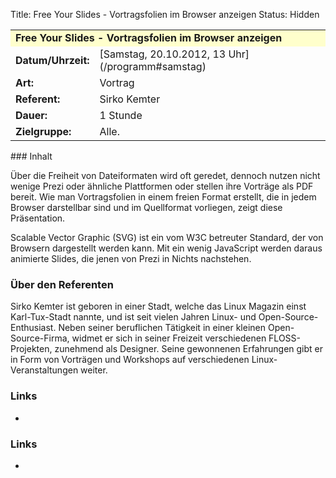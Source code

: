Title: Free Your Slides - Vortragsfolien im Browser anzeigen
Status: Hidden

<table border="0" cellpadding="3" cellspacing="0" width="100%">
<tr>
<td colspan="3" style="font-weight: bold; background-color: #ffffcc;">
Free Your Slides - Vortragsfolien im Browser anzeigen

</td>
</tr>
<tr>
<td style="font-weight: bold;">
Datum/Uhrzeit:

</td>
<td>
[Samstag, 20.10.2012, 13 Uhr](/programm#samstag)

</td>
</tr>
<tr>
<td style="font-weight: bold;">
Art:

</td>
<td>
Vortrag

</td>
</tr>
<tr>
<td style="font-weight: bold;">
Referent:

</td>
<td>
Sirko Kemter

</td>
</tr>
<tr>
<td style="font-weight: bold;">
Dauer:

</td>
<td>
1 Stunde

</td>
</tr>
<tr>
<td style="font-weight: bold;">
Zielgruppe:

</td>
<td>
Alle.

</td>
</tr>
</table>
### Inhalt

Über die Freiheit von Dateiformaten wird oft geredet, dennoch nutzen
nicht wenige Prezi oder ähnliche Plattformen oder stellen ihre Vorträge
als PDF bereit. Wie man Vortragsfolien in einem freien Format erstellt,
die in jedem Browser darstellbar sind und im Quellformat vorliegen,
zeigt diese Präsentation.

Scalable Vector Graphic (SVG) ist ein vom W3C betreuter Standard, der
von Browsern dargestellt werden kann. Mit ein wenig JavaScript werden
daraus animierte Slides, die jenen von Prezi in Nichts nachstehen.

### Über den Referenten

Sirko Kemter ist geboren in einer Stadt, welche das Linux Magazin einst
Karl-Tux-Stadt nannte, und ist seit vielen Jahren Linux- und
Open-Source-Enthusiast. Neben seiner beruflichen Tätigkeit in einer
kleinen Open-Source-Firma, widmet er sich in seiner Freizeit
verschiedenen FLOSS-Projekten, zunehmend als Designer. Seine gewonnenen
Erfahrungen gibt er in Form von Vorträgen und Workshops auf
verschiedenen Linux-Veranstaltungen weiter.

### Links

-   

### Links

-   

